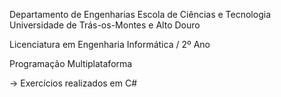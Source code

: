 Departamento de Engenharias Escola de Ciências e Tecnologia Universidade de Trás-os-Montes e Alto Douro

Licenciatura em Engenharia Informática / 2º Ano

Programação Multiplataforma

-> Exercícios realizados em C#

